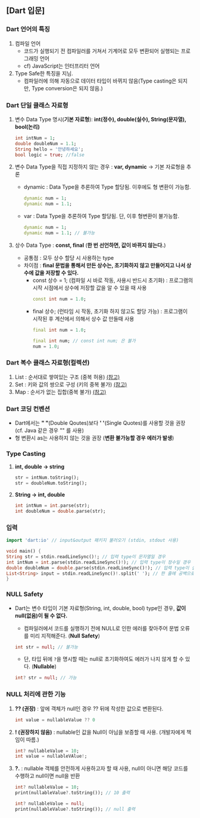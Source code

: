 ## [Dart 입문]


### Dart 언어의 특징
  1. 컴파일 언어
     - 코드가 실행되기 전 컴파일러를 거쳐서 기계어로 모두 변환되어 실행되는 프로그래밍 언어
     - cf) JavaScript는 인터프리터 언어
  2. Type Safe한 특징을 지님.
     - 컴파일러에 의해 자동으로 데이터 타입이 바뀌지 않음(Type casting은 되지만, Type conversion은 되지 않음.)


### Dart 단일 클래스 자료형
  1. 변수 Data Type 명시(**기본 자료형**): **int(정수), double(실수), String(문자열), bool(논리)**
     ```dart
     int intNum = 1;
     double doubleNum = 1.1;
     String hello = '안녕하세요';
     bool logic = true; //false
     ```
     
  2. 변수 Data Type을 직접 지정하지 않는 경우 : **var, dynamic** -> 기본 자료형을 추론
     - dynamic : Data Type을 추론하여 Type 할당됨. 이후에도 형 변환이 가능함.
       ```dart
       dynamic num = 1;
       dynamic num = 1.1;
       ```
       
     - var : Data Type을 추론하여 Type 할당됨. 단, 이후 형변환이 불가능함.
       ```dart
       dynamic num = 1;
       dynamic num = 1.1; // 불가능
       ```
      
    
  3. 상수 Data Type : **const, final** (**한 번 선언하면, 값이 바뀌지 않는다.**)
     - 공통점 : 모두 상수 할당 시 사용하는 type
     - 차이점 : **final 문법을 통해서 만든 상수는, 초기화하지 않고 만들어지고 나서 상수에 값을 저장할 수 있다.**
       - const 상수 = 1; (컴파일 시 바로 작동, 사용시 반드시 초기화) : 프로그램의 시작 시점에서 상수에 저장할 값을 알 수 있을 때 사용
         ```dart
         const int num = 1.0;
         ```
       - final 상수; (런타임 시 작동, 초기화 하지 않고도 할당 가능) : 프로그램이 시작된 후 계산에서 의해서 상수 값 만들때 사용
         ```dart
         final int num = 1.0;
         ```
         ```dart
         final int num; // const int num; 은 불가
         num = 1.0; 
         ```


### Dart 복수 클래스 자료형(컬렉션)
  1. List : 순서대로 쌓여있는 구조 (중복 허용) [(참고)](https://dart-tutorial.com/collections/list-in-dart/)
  2. Set : 키와 값의 쌍으로 구성 (키의 중복 불가) [(참고)](https://dart-tutorial.com/collections/set-in-dart/) 
  3. Map : 순서가 없는 집합(중복 불가) [(참고)](https://dart-tutorial.com/collections/map-in-dart/) 
     

### Dart 코딩 컨벤션
  - Dart에서는 **" "**(Double Qoutes)보다 **' '**(Single Quotes)를 사용할 것을 권장 (cf. Java 같은 경우 "" 를 사용)
  - 형 변환시 as는 사용하지 않는 것을 권장 (**변환 불가능할 경우 에러가 발생**)


### Type Casting
1. **int, double -> string**
   ```dart
   str = intNum.toString();
   str = doubleNum.toString();
   ```
2. **String -> int, double**
   ```dart
   int intNum = int.parse(str);
   int doubleNum = double.parse(str);
   ```

  
### 입력
  ```dart
  import 'dart:io' // input&output 패키지 불러오기 (stdin, stdout 사용)
  
  void main() {
  String str = stdin.readLineSync()!; // 입력 type이 문자열일 경우
  int intNum = int.parse(stdin.readLineSync()!); // 입력 type이 정수일 경우
  double doubleNum = double.parse(stdin.readLineSync()!); // 입력 type이 실수일 경우
  List<String> input = stdin.readLineSync()!.split(' '); // 한 줄에 공백으로 구분된 값들 불러오기
  }
  ```

### NULL Safety
- Dart는 변수 타입이 기본 자료형(String, int, double, bool) type인 경우, **값이 null(없음)이 될 수 없다.**
  - 컴파일러에서 코드를 실행하기 전에 NULL로 인한 에러를 찾아주어 문법 오류를 미리 지적해준다. (**Null Safety**)
  ```dart
  int str = null; // 불가능
  ```

  - 단, 타입 뒤에 ```?```을 명시할 때는 null로 초기화하여도 에러가 나지 않게 할 수 있다. (**Nullable**)
  ```dart
  int? str = null; // 가능
  ```

  
### NULL 처리에 관한 기능
1. **?? (권장)** : 앞에 객체가 null인 경우 ?? 뒤에 작성한 값으로 변환된다.
    ```dart
    int value = nullableValue ?? 0
    ```
2. **! (권장하지 않음)** : nullable인 값을 Null이 아님을 보증할 때 사용. (개발자에게 책임이 따름.)
   ```dart
   int? nullableValue = 10;
   int value = nullableVAlue!;
   ```
3. **?.** : nullable 객체를 안전하게 사용하고자 할 때 사용, null이 아니면 해당 코드를 수행하고 null이면 null을 반환
   ```dart
   int? nullableValue = 10;
   print(nullableValue?.toString()); // 10 출력
   ```

   ```dart
   int? nullableValue = null;
   print(nullableValue?.toString()); // null 출력
   ```
